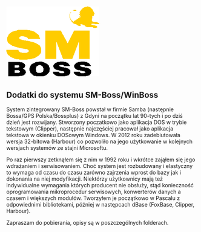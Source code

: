 # ![Zrzut ekranu](https://raw.githubusercontent.com/z-niedzwiedz/Boss/master/boss.gif)

## Dodatki do systemu SM-Boss/WinBoss

System zintegrowany SM-Boss powstał w firmie Samba (następnie Bossa/GPS Polska/Bossplus) z Gdyni na początku lat 90-tych i po dziś dzień jest rozwijany.
Stworzony poczatkowo jako aplikacja DOS w trybie tekstowym (Clipper), następnie najczęściej pracował jako aplikacja tekstowa w okienku DOSowym Windows.
W 2012 roku zadebiutowała wersja 32-bitowa (Harbour) co pozwoliło na jego użytkowanie w kolejnych wersjach systemów ze stajni Microsoftu.

Po raz pierwszy zetknąłem się z nim w 1992 roku i wkrótce zająłem się jego wdrażaniem i serwisowaniem. Choć system jest rozbudowany i elastyczny 
to wymaga od czasu do czasu zarówno zajrzenia wprost do bazy jak i dokonania na niej modyfikacji. Niektórzy użytkownicy mają też indywidualne 
wymagania których producent nie obsłuży, stąd konieczność oprogramowania mikroprocedur serwisowych, konwerterów danych a czasem i większych modułów.
Tworzyłem je początkowo w Pascalu z odpowiednimi bibliotekami, później w następcach dBase (FoxBase, Clipper, Harbour).

Zapraszam do pobierania, opisy są w poszczególnych folderach.
